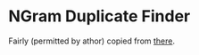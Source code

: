 NGram Duplicate Finder
======================

Fairly (permitted by athor) copied from [there](https://github.com/lkolt/Archefine/tree/Multi_search_algorithm/%D0%90%D0%BB%D0%B3%D0%BE%D1%80%D0%B8%D1%82%D0%BC%20%D0%BF%D0%BE%D0%B8%D1%81%D0%BA%D0%B0%20%D0%BD%D0%B5%D1%82%D0%BE%D1%87%D0%BD%D1%8B%D1%85%20%D0%BF%D0%BE%D0%B2%D1%82%D0%BE%D1%80%D0%BE%D0%B2).

